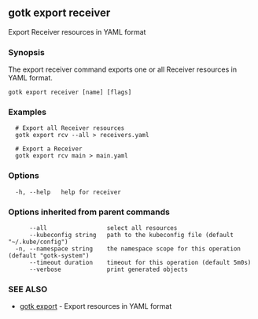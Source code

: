 ## gotk export receiver

Export Receiver resources in YAML format

### Synopsis

The export receiver command exports one or all Receiver resources in YAML format.

```
gotk export receiver [name] [flags]
```

### Examples

```
  # Export all Receiver resources
  gotk export rcv --all > receivers.yaml

  # Export a Receiver
  gotk export rcv main > main.yaml

```

### Options

```
  -h, --help   help for receiver
```

### Options inherited from parent commands

```
      --all                 select all resources
      --kubeconfig string   path to the kubeconfig file (default "~/.kube/config")
  -n, --namespace string    the namespace scope for this operation (default "gotk-system")
      --timeout duration    timeout for this operation (default 5m0s)
      --verbose             print generated objects
```

### SEE ALSO

* [gotk export](gotk_export.md)	 - Export resources in YAML format

